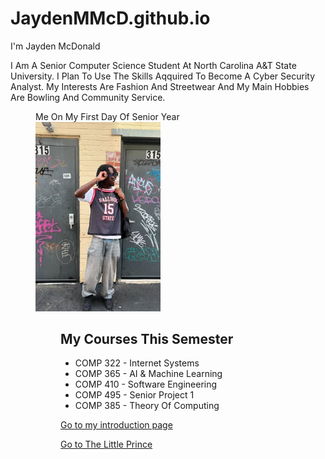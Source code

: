 # JaydenMMcD.github.io
<html lang="en">
<head>
  <meta charset="utf-8" />
  <meta name="viewport" content="width=device-width, initial-scale=1" />
  </head>

  <body>
  I'm Jayden McDonald

  <!-- short bio -->
  <p>
    I Am A Senior Computer Science Student At North Carolina A&T State University.
    I Plan To Use The Skills Aqquired To Become A Cyber Security Analyst.
    My Interests Are Fashion And Streetwear And My Main Hobbies Are Bowling And Community Service.
  </p>

  <!-- at least one image from img folder -->
   <figure>
     <figcaption>Me On My First Day Of Senior Year</figcaption>
  <img src="img/img3.png" alt= "Me On My First Day Of Senior Year" width="200" />
  <figure>
  <!-- courses list (ordered or unordered—pick one) -->
  <h2>My Courses This Semester</h2>
  <ul>
    <li>COMP 322 - Internet Systems</li>
    <li>COMP 365 - AI & Machine Learning</li>
    <li>COMP 410 - Software Engineering</li>
    <li>COMP 495 - Senior Project 1</li>
    <li>COMP 385 - Theory Of Computing</li>
  </ul>
  <!-- If you prefer numbers, use <ol> ... </ol> instead of <ul> -->

  <!-- link to the other page -->
  <p><a href="introduction.html">Go to my introduction page</a></p>
  <a href="little_prince.html">Go to The Little Prince</a>
</body>
</html>
<head>
